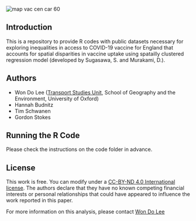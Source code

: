 ![map vac cen car 60](https://user-images.githubusercontent.com/61145109/142977088-afd1da77-e63a-44fd-b3be-2324aead8f8e.png)

## Introduction
This is a repository to provide R codes with public datasets necessary for exploring inequalities in access to COVID-19 vaccine for England that accounts for spatial disparities in vaccine uptake using spatailly clustered regression model (developed by Sugasawa, S. and Murakami, D.).

## Authors
* Won Do Lee ([Transport Studies Unit](https://www.tsu.ox.ac.uk/people/wdlee.html), School of Geography and the Environment, University of Oxford)
* Hannah Budnitz
* Tim Schwanen
* Gordon Stokes

## Running the R Code
Please check the instructions on the code folder in advance.

## License
This work is free. You can modify under a [CC-BY-ND 4.0 International license](https://creativecommons.org/licenses/by-nd/4.0/). The authors declare that they have no known competing financial interests or personal relationships that could have appeared to influence the work reported in this paper.

For more information on this analysis, please contact [Won Do Lee](mailto:wondo.lee@ouce.ox.ac.uk)
